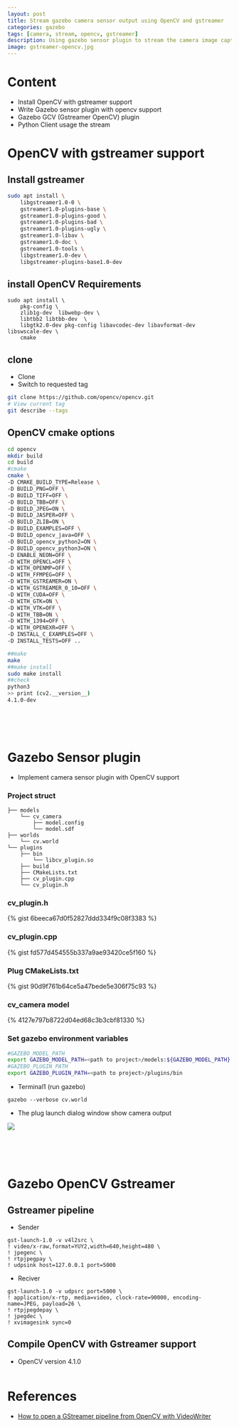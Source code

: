 ```yaml
---
layout: post
title: Stream gazebo camera sensor output using OpenCV and gstreamer
categories: gazebo
tags: [camera, stream, opencv, gstreamer]
description: Using gazebo sensor plugin to stream the camera image capture to external application using OpenCV and gstreamer
image: gstreamer-opencv.jpg
---
```


# Content
- Install OpenCV with gstreamer support
- Write Gazebo sensor plugin with opencv support
- Gazebo GCV (Gstreamer OpenCV) plugin 
- Python Client usage the stream

# OpenCV with gstreamer support
## Install gstreamer
```bash
sudo apt install \
    libgstreamer1.0-0 \
    gstreamer1.0-plugins-base \
    gstreamer1.0-plugins-good \
    gstreamer1.0-plugins-bad \
    gstreamer1.0-plugins-ugly \
    gstreamer1.0-libav \
    gstreamer1.0-doc \
    gstreamer1.0-tools \
    libgstreamer1.0-dev \
    libgstreamer-plugins-base1.0-dev
```

## install OpenCV Requirements
```
sudo apt install \
    pkg-config \
    zlib1g-dev  libwebp-dev \
    libtbb2 libtbb-dev  \
    libgtk2.0-dev pkg-config libavcodec-dev libavformat-dev libswscale-dev \
    cmake
```

## clone 
- Clone
- Switch to requested tag

```bash
git clone https://github.com/opencv/opencv.git
# View current tag
git describe --tags
```

## OpenCV cmake options
```bash
cd opencv
mkdir build
cd build
#cmake
cmake \
-D CMAKE_BUILD_TYPE=Release \
-D BUILD_PNG=OFF \
-D BUILD_TIFF=OFF \
-D BUILD_TBB=OFF \
-D BUILD_JPEG=ON \
-D BUILD_JASPER=OFF \
-D BUILD_ZLIB=ON \
-D BUILD_EXAMPLES=OFF \
-D BUILD_opencv_java=OFF \
-D BUILD_opencv_python2=ON \
-D BUILD_opencv_python3=ON \
-D ENABLE_NEON=OFF \
-D WITH_OPENCL=OFF \
-D WITH_OPENMP=OFF \
-D WITH_FFMPEG=OFF \
-D WITH_GSTREAMER=ON \
-D WITH_GSTREAMER_0_10=OFF \
-D WITH_CUDA=OFF \
-D WITH_GTK=ON \
-D WITH_VTK=OFF \
-D WITH_TBB=ON \
-D WITH_1394=OFF \
-D WITH_OPENEXR=OFF \
-D INSTALL_C_EXAMPLES=OFF \
-D INSTALL_TESTS=OFF ..

##make
make
##make install
sudo make install
##check
python3
>> print (cv2.__version__)
4.1.0-dev
``` 
&nbsp;  
&nbsp;  
&nbsp;  
# Gazebo Sensor plugin
- Implement camera sensor plugin with OpenCV support

### Project struct
```
├── models
    └── cv_camera
        ├── model.config
        └── model.sdf
├── worlds
    └── cv.world
└── plugins
    ├── bin
        └── libcv_plugin.so
    ├── build
    ├── CMakeLists.txt
    ├── cv_plugin.cpp
    └── cv_plugin.h
```

### cv_plugin.h
{% gist 6beeca67d0f52827ddd334f9c08f3383 %}

### cv_plugin.cpp
{% gist fd577d454555b337a9ae93420ce5f160 %}

### Plug CMakeLists.txt
{% gist 90d9f761b64ce5a47bede5e306f75c93 %}

### cv_camera model
{% 4127e797b8722d04ed68c3b3cbf81330 %}

### Set gazebo environment variables
```bash
#GAZEBO_MODEL_PATH
export GAZEBO_MODEL_PATH=<path to project>/models:${GAZEBO_MODEL_PATH}
#GAZEBO_PLUGIN_PATH
export GAZEBO_PLUGIN_PATH=<path to project>/plugins/bin
```

- Terminal1 (run gazebo)
```
gazebo --verbose cv.world
```
- The plug launch dialog window show camera output
  
![](/images/2019-05-31-14-00-49.png)


&nbsp;  
&nbsp;  
&nbsp;  
# Gazebo OpenCV Gstreamer
## Gstreamer pipeline
- Sender
```
gst-launch-1.0 -v v4l2src \
! video/x-raw,format=YUY2,width=640,height=480 \
! jpegenc \
! rtpjpegpay \
! udpsink host=127.0.0.1 port=5000
```

- Reciver
```
gst-launch-1.0 -v udpsrc port=5000 \
! application/x-rtp, media=video, clock-rate=90000, encoding-name=JPEG, payload=26 \
! rtpjpegdepay \
! jpegdec \
! xvimagesink sync=0
```
## Compile OpenCV with Gstreamer support
- OpenCV version 4.1.0
```
```

# References
- [How to open a GStreamer pipeline from OpenCV with VideoWriter](https://stackoverflow.com/questions/46219454/how-to-open-a-gstreamer-pipeline-from-opencv-with-videowriter)